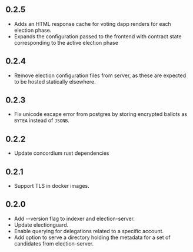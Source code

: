 ## 0.2.5

- Adds an HTML response cache for voting dapp renders for each election phase.
- Expands the configuration passed to the frontend with contract state corresponding to the active election phase

## 0.2.4

- Remove election configuration files from server, as these are expected to be hosted statically elsewhere.

## 0.2.3

- Fix unicode escape error from postgres by storing encrypted ballots as `BYTEA` instead of `JSONB`.

## 0.2.2

- Update concordium rust dependencies

## 0.2.1

- Support TLS in docker images.

## 0.2.0

- Add --version flag to indexer and election-server.
- Update electionguard.
- Enable querying for delegations related to a specific account.
- Add option to serve a directory holding the metadata for a set of candidates from election-server.
